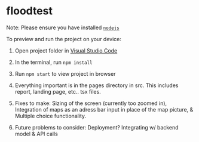 
  # floodtest

  Note: Please ensure you have installed <code><a href="https://nodejs.org/en/download/">nodejs</a></code>

  To preview and run the project on your device:
  1) Open project folder in <a href="https://code.visualstudio.com/download">Visual Studio Code</a>
  2) In the terminal, run `npm install`
  3) Run `npm start` to view project in browser

  4) Everything important is in the pages directory in src. This includes report, landing page, etc.. tsx files.
  5) Fixes to make: Sizing of the screen (currently too zoomed in), Integration of maps as an adress bar input in place of the map picture, & Multiple choice functionality.
  6) Future problems to consider: Deployment? Integrating w/ backend model & API calls
  
